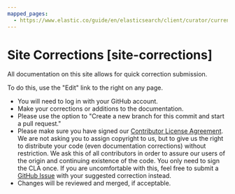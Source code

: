 ```yaml
---
mapped_pages:
  - https://www.elastic.co/guide/en/elasticsearch/client/curator/current/site-corrections.html
---
```


# Site Corrections [site-corrections]

All documentation on this site allows for quick correction submission.

To do this, use the "Edit" link to the right on any page.

* You will need to log in with your GitHub account.
* Make your corrections or additions to the documentation.
* Please use the option to "Create a new branch for this commit and start a pull request."
* Please make sure you have signed our [Contributor License Agreement](http://www.elastic.co/contributor-agreement/). We are not asking you to assign copyright to us, but to give us the right to distribute your code (even documentation corrections) without restriction. We ask this of all contributors in order to assure our users of the origin and continuing existence of the code. You only need to sign the CLA once. If you are uncomfortable with this, feel free to submit a [GitHub Issue](https://github.com/elastic/curator/issues) with your suggested correction instead.
* Changes will be reviewed and merged, if acceptable.

